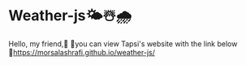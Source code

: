 # Weather-js🌤️☃️🌧️
Hello, my friend,🙂 📍you can view Tapsi's website with the link below 🔗https://morsalashrafi.github.io/weather-js/
